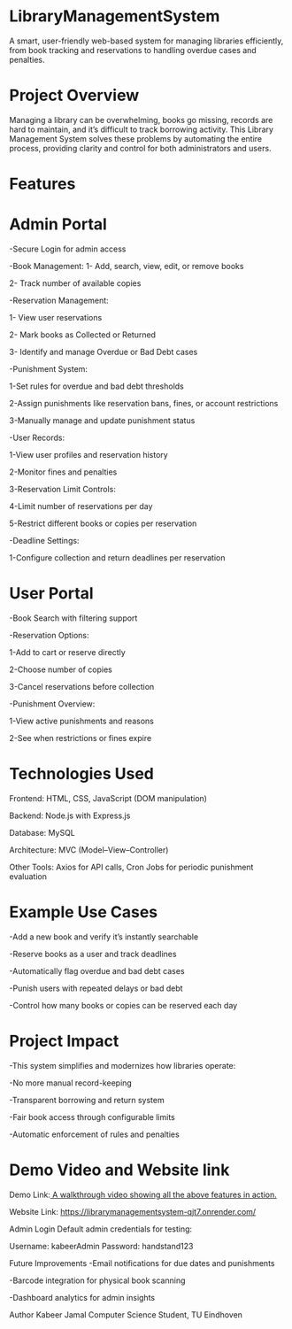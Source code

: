 # LibraryManagementSystem

A smart, user-friendly web-based system for managing libraries efficiently, from book tracking and reservations to handling overdue cases and penalties.

# Project Overview
Managing a library can be overwhelming, books go missing, records are hard to maintain, and it’s difficult to track borrowing activity. This Library Management System solves these problems by automating the entire process, providing clarity and control for both administrators and users.

# Features
# Admin Portal
-Secure Login for admin access

-Book Management:
1- Add, search, view, edit, or remove books

2- Track number of available copies

-Reservation Management:

1- View user reservations

2- Mark books as Collected or Returned

3- Identify and manage Overdue or Bad Debt cases

-Punishment System:

1-Set rules for overdue and bad debt thresholds

2-Assign punishments like reservation bans, fines, or account restrictions

3-Manually manage and update punishment status

-User Records:

1-View user profiles and reservation history

2-Monitor fines and penalties

3-Reservation Limit Controls:

4-Limit number of reservations per day

5-Restrict different books or copies per reservation

-Deadline Settings:

1-Configure collection and return deadlines per reservation

# User Portal
-Book Search with filtering support

-Reservation Options:

1-Add to cart or reserve directly

2-Choose number of copies

3-Cancel reservations before collection

-Punishment Overview:

1-View active punishments and reasons

2-See when restrictions or fines expire

# Technologies Used
Frontend: HTML, CSS, JavaScript (DOM manipulation)

Backend: Node.js with Express.js

Database: MySQL

Architecture: MVC (Model–View–Controller)

Other Tools: Axios for API calls, Cron Jobs for periodic punishment evaluation

# Example Use Cases
-Add a new book and verify it’s instantly searchable

-Reserve books as a user and track deadlines

-Automatically flag overdue and bad debt cases

-Punish users with repeated delays or bad debt

-Control how many books or copies can be reserved each day

# Project Impact
-This system simplifies and modernizes how libraries operate:

-No more manual record-keeping

-Transparent borrowing and return system

-Fair book access through configurable limits

-Automatic enforcement of rules and penalties

# Demo Video and Website link
Demo Link:[ A walkthrough video showing all the above features in action.](https://drive.google.com/file/d/1wrvPB2SYXMimq8NvTpjToE-ZgrdFkPOs/view?usp=sharing)

Website Link: https://librarymanagementsystem-qjt7.onrender.com/

 Admin Login
Default admin credentials for testing:

Username: kabeerAdmin
Password: handstand123

 Future Improvements
-Email notifications for due dates and punishments

-Barcode integration for physical book scanning

-Dashboard analytics for admin insights

 Author
Kabeer Jamal
Computer Science Student, TU Eindhoven
